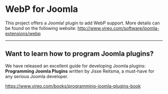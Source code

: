 WebP for Joomla
===============
This project offers a Joomla! plugin to add WebP support. More details can be found on the following website:
http://www.yireo.com/software/joomla-extensions/webp

---
## Want to learn how to program Joomla plugins?
We have released an excellent guide for developing Joomla plugins: **Programming Joomla Plugins** written by Jisse Reitsma, a must-have for any serious Joomla developer.

https://www.yireo.com/books/programming-joomla-plugins-book

